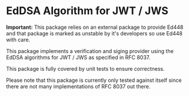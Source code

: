 EdDSA Algorithm for JWT / JWS
=============================

**Important:** This package relies on an external package to provide Ed448 and that package is marked as unstable by it's developers so use Ed448 with care.

This package implements a verification and siging provider using the EdDSA algorithms for JWT / JWS as specified in RFC 8037.

This package is fully covered by unit tests to ensure correctness.

Please note that this package is currently only tested against itself since there are not many implementations of RFC 8037 out there.